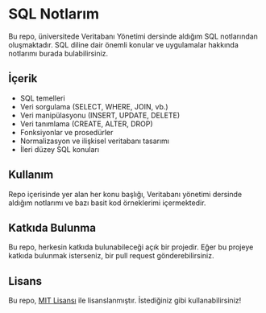 # SQL Notlarım

Bu repo, üniversitede Veritabanı Yönetimi dersinde aldığım SQL notlarından oluşmaktadır. SQL diline dair önemli konular ve uygulamalar hakkında notlarımı burada bulabilirsiniz.

## İçerik

- SQL temelleri
- Veri sorgulama (SELECT, WHERE, JOIN, vb.)
- Veri manipülasyonu (INSERT, UPDATE, DELETE)
- Veri tanımlama (CREATE, ALTER, DROP)
- Fonksiyonlar ve prosedürler
- Normalizasyon ve ilişkisel veritabanı tasarımı
- İleri düzey SQL konuları

## Kullanım

Repo içerisinde yer alan her konu başlığı, Veritabanı yönetimi dersinde aldığım notlarımı ve bazı basit kod örneklerimi içermektedir.

## Katkıda Bulunma

Bu repo, herkesin katkıda bulunabileceği açık bir projedir. Eğer bu projeye katkıda bulunmak isterseniz, bir pull request gönderebilirsiniz.

## Lisans

Bu repo, [MIT Lisansı](https://opensource.org/licenses/MIT) ile lisanslanmıştır. İstediğiniz gibi kullanabilirsiniz!
